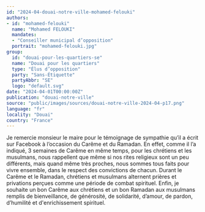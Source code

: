 ```yaml
---
id: "2024-04-douai-notre-ville-mohamed-felouki"
authors:
- id: "mohamed-felouki"
  name: "Mohamed FELOUKI"
  mandates: 
  - "Conseiller municipal d’opposition"
  portrait: "mohamed-felouki.jpg"
group:
  id: "douai-pour-les-quartiers-se"
  name: "Douai pour les quartiers"
  type: "Élus d’opposition"
  party: "Sans-Étiquette"
  partyAbbr: "SE"
  logo: "default.svg"
date: "2024-04-01T00:00:00Z"
publication: "douai-notre-ville"
source: "public/images/sources/douai-notre-ville-2024-04-p17.png"
language: "fr"
locality: "Douai"
country: "France"
---
```


Je remercie monsieur le maire pour le témoignage de sympathie qu’il a écrit sur Facebook à l’occasion du Carême et du Ramadan.
En effet, comme il l’a indiqué, 3 semaines de Carême en même temps, pour les chrétiens et les musulmans, nous rappellent que même si nos rites religieux sont un peu différents, mais quand même très proches, nous sommes tous faits pour vivre ensemble, dans le respect des convictions de chacun. Durant le Carême et le Ramadan, chrétiens et musulmans alternent prières et privations perçues comme une période de combat spirituel.
Enfin, je souhaite un bon Carême aux chrétiens et un bon Ramadan aux musulmans remplis de bienveillance, de générosité, de solidarité, d’amour, de pardon, d’humilité et d'enrichissement spirituel.
